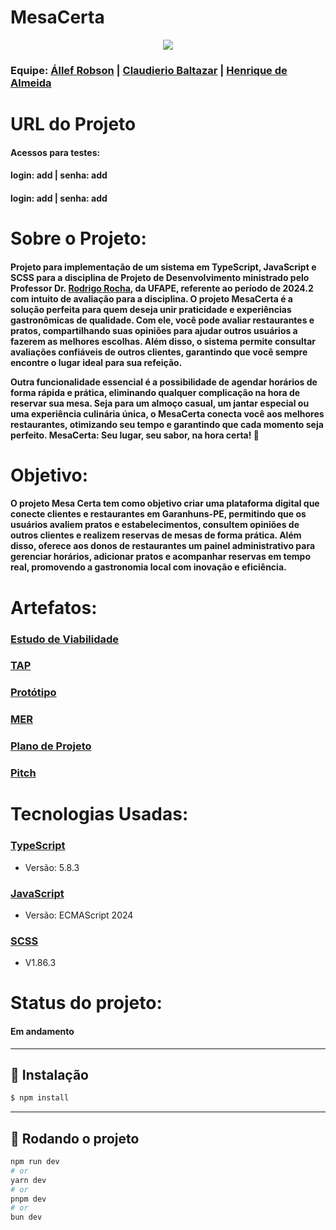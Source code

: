<h1>MesaCerta</h1>
<div style="text-align: center;">
  <img src="https://i.imgur.com/pH57SOM.png" />
</div>




<h3>Equipe:   
   <a href = "https://github.com/allefbcc">Állef Robson</a> |
   <a href = "hhttps://github.com/Claudierio">Claudierio Baltazar</a> |
   <a href = "https://github.com/Dev-Henrique-Almeida">Henrique de Almeida</a>
</h3>

<h1>URL do Projeto</h1>
<h4>
   <h4>Acessos para testes:</h4>
   <h4>login: add   | senha: add</h4>
   <h4>login: add | senha: add</h4>
</h4>

<h1>Sobre o Projeto:</h1>

<h4>Projeto para implementação de um sistema em TypeScript, JavaScript e SCSS para a disciplina de Projeto de Desenvolvimento ministrado pelo Professor Dr. <a href = "https://github.com/rgcrochaa">Rodrigo Rocha</a>, da UFAPE, referente ao período de 2024.2 com intuito de avaliação para a disciplina. O projeto MesaCerta é a solução perfeita para quem deseja unir praticidade e experiências gastronômicas de qualidade. Com ele, você pode avaliar restaurantes e pratos, compartilhando suas opiniões para ajudar outros usuários a fazerem as melhores escolhas. Além disso, o sistema permite consultar avaliações confiáveis de outros clientes, garantindo que você sempre encontre o lugar ideal para sua refeição.

Outra funcionalidade essencial é a possibilidade de **agendar horários** de forma rápida e prática, eliminando qualquer complicação na hora de reservar sua mesa. Seja para um **almoço casual, um jantar especial ou uma experiência culinária única**, o **MesaCerta** conecta você aos melhores restaurantes, otimizando seu tempo e garantindo que cada momento seja perfeito. **MesaCerta: Seu lugar, seu sabor, na hora certa!** 🚀</h4>
   
<h1>Objetivo:</h1>

   <h4> O projeto Mesa Certa tem como objetivo criar uma plataforma digital que conecte clientes e restaurantes em Garanhuns-PE, permitindo que os usuários avaliem pratos e estabelecimentos, consultem opiniões de outros clientes e realizem reservas de mesas de forma prática. Além disso, oferece aos donos de restaurantes um painel administrativo para gerenciar horários, adicionar pratos e acompanhar reservas em tempo real, promovendo a gastronomia local com inovação e eficiência.
   </h4>
   
<h1>Artefatos:</h1>
<h3><a href = "https://drive.google.com/file/d/1nTx4EVTSgc0ppdJnk3W21bmSTlEXTD2w/view?usp=sharing" target="_blank">Estudo de Viabilidade</a></h3>
<h3><a href = "" target="_blank">TAP</a></h3>
<h3><a href = "https://www.figma.com/design/xPRDuVKrU2Z5YE3GRxhAam/Prot%C3%B3tipo-de-telas----MesaCerta?node-id=0-1&t=UNkEkdkXnTPQ6Jum-1" target="_blank">Protótipo</a></h3>
<h3><a href = "https://drive.google.com/file/d/19lnl-ka9hiQ07fulUSLnnVxXdqUgcvy6/view?usp=sharing" target="_blank">MER</a></h3>
<h3><a href = "https://drive.google.com/file/d/19LXg6UVu4zUspzK0qwFuPy_DCxB4cT6M/view?usp=sharing" target="_blank">Plano de Projeto</a></h3>
<h3><a href= "" target="_blank">Pitch</a> </h3>
<h1>Tecnologias Usadas:</h1>

<h3><a href = "https://www.typescriptlang.org/">TypeScript</a></h3>
<ul>
   <li>Versão: 5.8.3</li>
</ul>

<h3><a href = "https://developer.mozilla.org/pt-BR/docs/Web/JavaScript">JavaScript</a></h3>
<ul>
   <li>Versão: ECMAScript 2024</li>
</ul>

<h3><a href = "https://sass-lang.com/">SCSS</a></h3>
<ul>
   <li>V1.86.3</li>
</ul>

<h1>Status do projeto:</h1>
<h4>Em andamento</h4>

---

## 📌 Instalação

```bash
$ npm install
```

---

## 🚀 Rodando o projeto

```bash
npm run dev
# or
yarn dev
# or
pnpm dev
# or
bun dev
```
